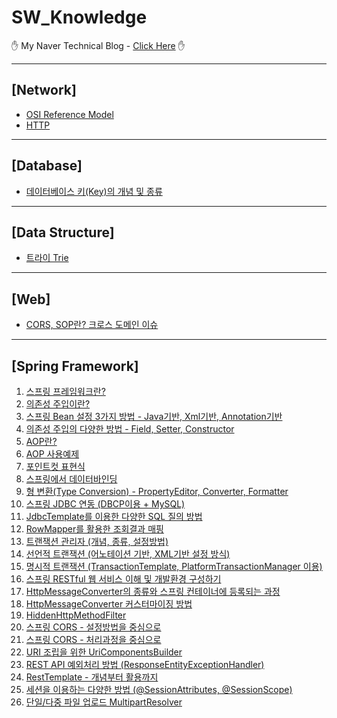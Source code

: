 # SW_Knowledge

&#9995; My Naver Technical Blog - [Click Here][bloglink] &#9995;


<hr>

## [Network]

- [OSI Reference Model][Network-1]
- [HTTP][Network-2]

<hr>

## [Database]

- [데이터베이스 키(Key)의 개념 및 종류][Database-1]

<hr>

## [Data Structure]

- [트라이 Trie][DataStructure-1]

<hr>

## [Web]

- [CORS, SOP란? 크로스 도메인 이슈][Web-1]

<hr>

## [Spring Framework]

1. [스프링 프레임워크란?][Spring-1]
2. [의존성 주입이란?][Spring-2]
3. [스프링 Bean 설정 3가지 방법 - Java기반, Xml기반, Annotation기반][Spring-3]
4. [의존성 주입의 다양한 방법 - Field, Setter, Constructor][Spring-4]
5. [AOP란?][Spring-5]
6. [AOP 사용예제][Spring-6]
7. [포인트컷 표현식][Spring-7]
8. [스프링에서 데이터바인딩][Spring-8]
9. [형 변환(Type Conversion) - PropertyEditor, Converter, Formatter][Spring-9]
10. [스프링 JDBC 연동 (DBCP이용 + MySQL)][Spring-10]
11. [JdbcTemplate를 이용한 다양한 SQL 질의 방법][Spring-11]
12. [RowMapper를 활용한 조회결과 매핑][Spring-12]
13. [트랜잭션 관리자 (개념, 종류, 설정방법)][Spring-13]
14. [선언적 트랜잭션 (어노테이션 기반, XML기반 설정 방식)][Spring-14]
15. [명시적 트랜잭션 (TransactionTemplate, PlatformTransactionManager 이용)][Spring-15]
16. [스프링 RESTful 웹 서비스 이해 및 개발환경 구성하기][Spring-16]
17. [HttpMessageConverter의 종류와 스프링 컨테이너에 등록되는 과정][Spring-17]
18. [HttpMessageConverter 커스터마이징 방법][Spring-18]
19. [HiddenHttpMethodFilter][Spring-19]
20. [스프링 CORS - 설정방법을 중심으로][Spring-20]
21. [스프링 CORS - 처리과정을 중심으로][Spring-21]
22. [URI 조립을 위한 UriComponentsBuilder][Spring-22]
23. [REST API 예외처리 방법 (ResponseEntityExceptionHandler)][Spring-23]
24. [RestTemplate - 개념부터 활용까지][Spring-24]
25. [세션을 이용하는 다양한 방법 (@SessionAttributes, @SessionScope)][Spring-25]
26. [단일/다중 파일 업로드 MultipartResolver][Spring-26]



[bloglink]: https://blog.naver.com/aservmz "Go My Blog"
[Network-1]: https://blog.naver.com/aservmz/222273195172 "OSI Reference Model"
[Network-2]: https://blog.naver.com/aservmz/222301982303 "HTTP란"

[Database-1]: https://blog.naver.com/aservmz/221943292606 "데이터베이스 키(Key)의 개념 및 종류"

[DataStructure-1]: https://blog.naver.com/aservmz/222277491970 "트라이 Trie"

[Web-1]: https://blog.naver.com/aservmz/222312490758 "CORS, SOP란? 크로스 도메인 이슈"

[Spring-1]: https://blog.naver.com/aservmz/222123598813 "스프링프레임워크란?"
[Spring-2]: https://blog.naver.com/aservmz/222124195653 "의존성 주입이란?"
[Spring-3]: https://blog.naver.com/aservmz/222124811080 "스프링 Bean 설정 3가지 방법"
[Spring-4]: https://blog.naver.com/aservmz/222125631838 "의존성 주입의 다양한 방법"
[Spring-5]: https://blog.naver.com/aservmz/222130168833 "AOP란?"
[Spring-6]: https://blog.naver.com/aservmz/222130296776 "AOP 사용예제"
[Spring-7]: https://blog.naver.com/aservmz/222130674972 "포인트컷 표현식"
[Spring-8]: https://blog.naver.com/aservmz/222132312284 "스프링에서 데이터 바인딩"
[Spring-9]: https://blog.naver.com/aservmz/222132754665 "형 변환(Type Conversion) - PropertyEditor, Converter, Formatter"
[Spring-10]: https://blog.naver.com/aservmz/222137705967 "스프링 JDBC 연동 (DBCP이용 + MySQL)"
[Spring-11]: https://blog.naver.com/aservmz/222139111928 "JdbcTemplate를 이용한 다양한 SQL 질의 방법"
[Spring-12]: https://blog.naver.com/aservmz/222139789930 "RowMapper를 활용한 조회결과 매핑"
[Spring-13]: https://blog.naver.com/aservmz/222142588232 "트랜잭션 관리자 (개념, 종류, 설정방법)"
[Spring-14]: https://blog.naver.com/aservmz/222142663551 "선언적 트랜잭션 (어노테이션 기반, XML기반 설정 방식)"
[Spring-15]: https://blog.naver.com/aservmz/222147176874 "명시적 트랜잭션 (TransactionTemplate, PlatformTransactionManager 이용)"
[Spring-16]: https://blog.naver.com/aservmz/222282710254 "스프링 RESTful 웹 서비스 이해 및 개발환경 구성하기"
[Spring-17]: https://blog.naver.com/aservmz/222283277914 "HttpMessageConverter의 종류와 스프링 컨테이너에 등록되는 과정"
[Spring-18]: https://blog.naver.com/aservmz/222284376294 "HttpMessageConverter 커스터마이징 방법"
[Spring-19]: https://blog.naver.com/aservmz/222284858959 "HiddenHttpMethodFilter"
[Spring-20]: https://blog.naver.com/aservmz/222313756775 "스프링 CORS - 설정방법을 중심으로"
[Spring-21]: https://blog.naver.com/aservmz/222313864092 "스프링 CORS - 처리과정을 중심으로"
[Spring-22]: https://blog.naver.com/aservmz/222322019981 "URI 조립을 위한 UriComponentsBuilder"
[Spring-23]: https://blog.naver.com/aservmz/222322773008 "REST API 예외처리 방법 (ResponseEntityExceptionHandler)"
[Spring-24]: https://blog.naver.com/aservmz/222325616285 "RestTemplate - 개념부터 활용까지"
[Spring-25]: https://blog.naver.com/aservmz/222332995975 "세션을 이용하는 다양한 방법 (@SessionAttributes, @SessionScope)"
[Spring-26]: https://blog.naver.com/aservmz/222338298677 "단일/다중 파일 업로드 MultipartResolver"

